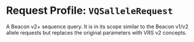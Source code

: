 # Request Profile: `VQSalleleRequest`

A Beacon v2+ sequence query. It is in its scope similar to the Beacon v1/v2 allele requests but replaces the original parameters with VRS v2 concepts.